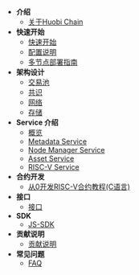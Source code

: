 - **介绍**
	- [关于Huobi Chain](/intro.md)
- **快速开始**
	- [快速开始](/getting_started.md)
	- [配置说明](/config.md)
	- [多节点部署指南](/multi_node_deploy.md)
- **架构设计**
	<!-- - [整体架构](/arch.md) -->
	- [交易池](/transaction_pool.md)
	- [共识](/overlord.md)
	- [网络](/network.md)
	- [存储](/storage.md)
- **Service 介绍**
	- [概览](/service_overview.md)
	- [Metadata Service](/metadata_service.md)
	- [Node Manager Service](/node_manager_service.md)
	- [Asset Service](/asset_service.md)
	- [RISC-V Service](/riscv_service.md)
- **合约开发**
	- [从0开发RISC-V合约教程(C语言)](/contract_demo.md)
- **接口**
	- [接口](/graphql_api.md)
- **SDK**
	- [JS-SDK](/js_sdk.md)
- **贡献说明**
	- [贡献说明](/contribute.md)
- **常见问题**
	- [FAQ](/faq.md)
